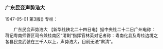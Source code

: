 ### 广东民变声势浩大

1947-05-01
第3版()
专栏：

　　广东民变声势浩大
    【新华社陕北二十四日电】据中央社二十二日广州电称：蒋记粤南师管区司令兼桂南区“清剿”指挥官林英对记者称：粤南化县及粤桂边境之各县民变武装在三千人以上，声势浩大，目前无法“肃清”。
